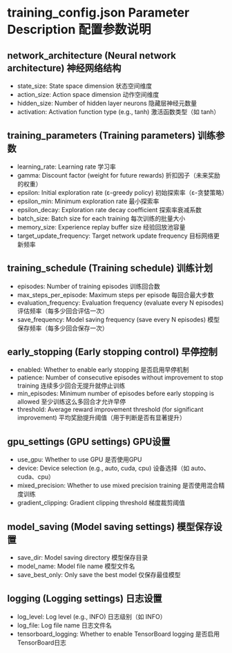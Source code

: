 # training_config.json Parameter Description 配置参数说明

## network_architecture (Neural network architecture) 神经网络结构
- state_size: State space dimension 状态空间维度
- action_size: Action space dimension 动作空间维度
- hidden_size: Number of hidden layer neurons 隐藏层神经元数量
- activation: Activation function type (e.g., tanh) 激活函数类型（如 tanh）

## training_parameters (Training parameters) 训练参数
- learning_rate: Learning rate 学习率
- gamma: Discount factor (weight for future rewards) 折扣因子（未来奖励的权重）
- epsilon: Initial exploration rate (ε-greedy policy) 初始探索率（ε-贪婪策略）
- epsilon_min: Minimum exploration rate 最小探索率
- epsilon_decay: Exploration rate decay coefficient 探索率衰减系数
- batch_size: Batch size for each training 每次训练的批量大小
- memory_size: Experience replay buffer size 经验回放池容量
- target_update_frequency: Target network update frequency 目标网络更新频率

## training_schedule (Training schedule) 训练计划
- episodes: Number of training episodes 训练回合数
- max_steps_per_episode: Maximum steps per episode 每回合最大步数
- evaluation_frequency: Evaluation frequency (evaluate every N episodes) 评估频率（每多少回合评估一次）
- save_frequency: Model saving frequency (save every N episodes) 模型保存频率（每多少回合保存一次）

## early_stopping (Early stopping control) 早停控制
- enabled: Whether to enable early stopping 是否启用早停机制
- patience: Number of consecutive episodes without improvement to stop training 连续多少回合无提升就停止训练
- min_episodes: Minimum number of episodes before early stopping is allowed 至少训练这么多回合才允许早停
- threshold: Average reward improvement threshold (for significant improvement) 平均奖励提升阈值（用于判断是否有显著提升）

## gpu_settings (GPU settings) GPU设置
- use_gpu: Whether to use GPU 是否使用GPU
- device: Device selection (e.g., auto, cuda, cpu) 设备选择（如 auto、cuda、cpu）
- mixed_precision: Whether to use mixed precision training 是否使用混合精度训练
- gradient_clipping: Gradient clipping threshold 梯度裁剪阈值

## model_saving (Model saving settings) 模型保存设置
- save_dir: Model saving directory 模型保存目录
- model_name: Model file name 模型文件名
- save_best_only: Only save the best model 仅保存最佳模型

## logging (Logging settings) 日志设置
- log_level: Log level (e.g., INFO) 日志级别（如 INFO）
- log_file: Log file name 日志文件名
- tensorboard_logging: Whether to enable TensorBoard logging 是否启用TensorBoard日志 